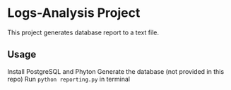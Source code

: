 # Logs-Analysis Project
This project generates database report to a text file.


## Usage
Install PostgreSQL and Phyton
Generate the database (not provided in this repo)
Run `python reporting.py` in terminal
